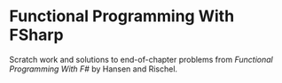 # Functional Programming With FSharp

Scratch work and solutions to end-of-chapter problems from *Functional Programming With F#* by Hansen and Rischel.
